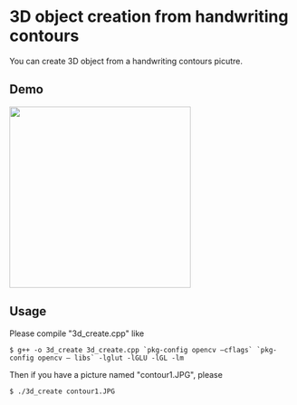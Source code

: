 3D object creation from handwriting contours
====

You can create 3D object from a handwriting contours picutre.

## Demo
<img src="https://github.com/ketaro-m/3D-object-creation-from-handwriting-contours/blob/master/img/demo.gif" width="320px">

## Usage
Please compile "3d_create.cpp" like
```
$ g++ -o 3d_create 3d_create.cpp `pkg-config opencv ‒cflags` `pkg-config opencv ‒ libs` -lglut -lGLU -lGL -lm
```
Then if you have a picture named "contour1.JPG", please 
```
$ ./3d_create contour1.JPG
```
